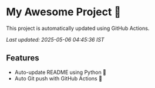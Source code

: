 # My Awesome Project 🚀

This project is automatically updated using GitHub Actions.

_Last updated: 2025-05-06 04:45:36 IST_

## Features
- Auto-update README using Python 🐍
- Auto Git push with GitHub Actions 🤖
